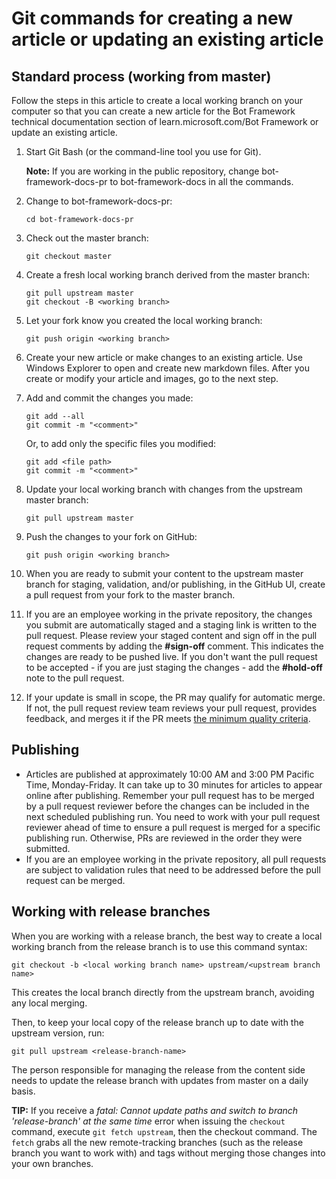 # Git commands for creating a new article or updating an existing article

## Standard process (working from master)

Follow the steps in this article to create a local working branch on your computer so that you can create a new article for the Bot Framework technical documentation section of learn.microsoft.com/Bot Framework or update an existing article.

1. Start Git Bash (or the command-line tool you use for Git).

   **Note:** If you are working in the public repository, change bot-framework-docs-pr to bot-framework-docs in all the commands.
1. Change to bot-framework-docs-pr:

    ```console
    cd bot-framework-docs-pr
    ```

1. Check out the master branch:

    ```console
    git checkout master
    ```

1. Create a fresh local working branch derived from the master branch:

    ```console
    git pull upstream master
    git checkout -B <working branch>
    ```

1. Let your fork know you created the local working branch:

    ```console
    git push origin <working branch>
    ```

1. Create your new article or make changes to an existing article. Use Windows Explorer to open and create new markdown files. After you create or modify your article and images, go to the next step.
1. Add and commit the changes you made:

    ```console
    git add --all
    git commit -m "<comment>"
    ```

    Or, to add only the specific files you modified:

    ```console
    git add <file path>
    git commit -m "<comment>"
    ```

1. Update your local working branch with changes from the upstream master branch:

    ```console
    git pull upstream master
    ```

1. Push the changes to your fork on GitHub:

    ```console
    git push origin <working branch>
    ```

1. When you are ready to submit your content to the upstream master branch for staging, validation, and/or publishing, in the GitHub UI, create a pull request from your fork to the master branch.
1. If you are an employee working in the private repository, the changes you submit are automatically staged and a staging link is written to the pull request. Please review your staged content and sign off in the pull request comments by adding the **#sign-off** comment.  This indicates the changes are ready to be pushed live.  If you don't want the pull request to be accepted - if you are just staging the changes - add the **#hold-off** note to the pull request.
1. If your update is small in scope, the PR may qualify for automatic merge. If not, the pull request review team reviews your pull request, provides feedback, and merges it if the PR meets [the minimum quality criteria](contributor-guide-pr-criteria).

## Publishing

* Articles are published at approximately 10:00 AM and 3:00 PM Pacific Time, Monday-Friday. It can take up to 30 minutes for articles to appear online after publishing. Remember your pull request has to be merged by a pull request reviewer before the changes can be included in the next scheduled publishing run. You need to work with your pull request reviewer ahead of time to ensure a pull request is merged for a specific publishing run. Otherwise, PRs are reviewed in the order they were submitted.
* If you are an employee working in the private repository, all pull requests are subject to validation rules that need to be addressed before the pull request can be merged.

## Working with release branches

When you are working with a release branch, the best way to create a local working branch from the release branch is to use this command syntax:

```console
git checkout -b <local working branch name> upstream/<upstream branch name>
```

This creates the local branch directly from the upstream branch, avoiding any local merging.

Then, to keep your local copy of the release branch up to date with the upstream version, run:

```console
git pull upstream <release-branch-name>
```

The person responsible for managing the release from the content side needs to update the release branch with updates from master on a daily basis.

**TIP:** If you receive a *fatal: Cannot update paths and switch to branch 'release-branch' at the same time* error when issuing the `checkout` command, execute `git fetch upstream`, then the checkout command. The `fetch` grabs all the new remote-tracking branches (such as the release branch you want to work with) and tags without merging those changes into your own branches.
